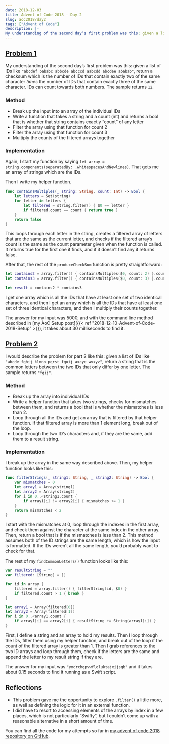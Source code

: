 ```yaml
---
date: 2018-12-03
title: Advent of Code 2018 - Day 2
slug: aoc2018/day2
tags: ["Advent of Code"]
description: |-
My understanding of the second day’s first problem was this: given a list of IDs like "abcdef bababc abbcde abcccd aabcdd abcdee ababab", return a checksum which is the number of IDs that contain exactly two of the same character *times* the number of IDs that contain exactly three of the same character.
---
```

## [Problem 1](https://adventofcode.com/2018/day/2)
My understanding of the second day’s first problem was this: given a list of IDs like `"abcdef bababc abbcde abcccd aabcdd abcdee ababab"`, return a checksum which is the number of IDs that contain exactly two of the same character *times* the number of IDs that contain exactly three of the same character. IDs can count towards both numbers. The sample returns `12`.

### Method
- Break up the input into an array of the individual IDs
- Write a function that takes a string and a count (int) and returns a bool that is whether that string contains exactly “count” of any letter
- Filter the array using that function for count 2
- Filter the array using that function for count 3
- Multiply the counts of the filtered arrays together

### Implementation
Again, I start my function by saying `let array = string.components(separatedBy: .whitespacesAndNewlines)`. That gets me an array of strings which are the IDs.

Then I write my helper function.
```swift
func containsMultiples(_ string: String, count: Int) -> Bool {
    let letters = Set(string)
    for letter in letters {
        let filtered = string.filter() { $0 == letter }
        if filtered.count == count { return true }
    }
    return false
}
```
This loops through each letter in the string, creates a filtered array of letters that are the same as the current letter, and checks if the filtered array’s count is the same as the count parameter given when the function is called. It returns true for the first one it finds, and if it doesn’t find any it returns false.

After that, the rest of the `produceCheckSum` function is pretty straightforward:
```swift
let contains2 = array.filter() { containsMultiples($0, count: 2) }.count
let contains3 = array.filter() { containsMultiples($0, count: 3) }.count

let result = contains2 * contains3
```
I get one array which is all the IDs that have at least one set of two identical characters, and then I get an array which is all the IDs that have at least one set of three identical characters, and then I multiply their counts together.

The answer for my input was 5000, and with the command line method described in [my AoC Setup post]({{< ref "2018-12-10-Advent-of-Code-2018-Setup" >}}), it takes about 30 milliseconds to find it.

## [Problem 2](https://adventofcode.com/2018/day/2#part2)
I would describe the problem for part 2 like this: given a list of IDs like `"abcde fghij klmno pqrst fguij axcye wvxyz"`, return a string that is the common letters between the two IDs that only differ by one letter. The sample returns `"fgij"`.

### Method
- Break up the array into individual IDs
- Write a helper function that takes two strings, checks for mismatches between them, and returns a bool that is whether the mismatches is less than 2.
- Loop through all the IDs and get an array that is filtered by that helper function. If that filtered array is more than 1 element long, break out of the loop.
- Loop through the two ID’s characters and, if they are the same, add them to a result string.

### Implementation
I break up the array in the same way described above. Then, my helper function looks like this:
```swift
func filterStrings(_ string1: String, _ string2: String) -> Bool {
    var mismatches = 0
    let array1 = Array(string1)
    let array2 = Array(string2)
    for i in 0..<string1.count {
        if array1[i] != array2[i] { mismatches += 1 }
    }
    return mismatches < 2
}
```
I start with the mismatches at 0, loop through the indexes in the first array, and check them against the character at the same index in the other array. Then, return a bool that is if the mismatches is less than 2. This method assumes both of the ID strings are the same length, which is how the input is formatted. If the IDs weren’t all the same length, you’d probably want to check for that.

The rest of my `findCommonLetters()` function looks like this:
```swift
var resultString = ""
var filtered: [String] = []

for id in array {
    filtered = array.filter() { filterString(id, $0) }
    if filtered.count > 1 { break }
}

let array1 = Array(filtered[0])
let array2 = Array(filtered[1])
for i in 0..<array1.count {
    if array1[i] == array2[i] { resultString += String(array1[i]) }
}
```
First, I define a string and an array to hold my results. Then I loop through the IDs, filter them using my helper function,  and break out of the loop if the count of the filtered array is greater than 1. Then I grab references to the two ID arrays and loop through them, check if the letters are the same and append the letter to my result string if they are.

The answer for my input was `"ymdrchgpvwfloluktajxijsqb"` and it takes about 0.15 seconds to find it running as a Swift script.

## Reflections
- This problem gave me the opportunity to explore `.filter()` a little more, as well as defining the logic for it in an external function.
- I did have to resort to accessing elements of the arrays by index in a few places, which is not particularly “Swifty”, but I couldn’t come up with a reasonable alternative in a short amount of time.

You can find all the code for my attempts so far in [my advent of code 2018 repository on GitHub](https://github.com/dillon-mce/advent-of-code-2018).
